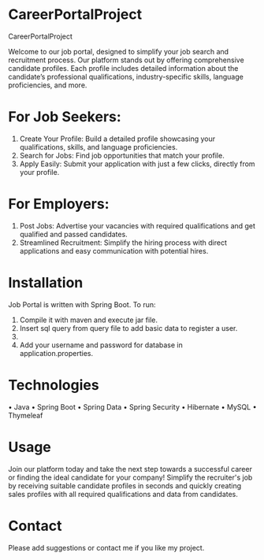 # CareerPortalProject

CareerPortalProject

Welcome to our job portal, designed to simplify your job search and recruitment process. Our platform stands out by offering comprehensive candidate profiles. Each profile includes detailed information about the candidate’s professional qualifications, industry-specific skills, language proficiencies, and more.

# For Job Seekers:
1.	Create Your Profile: Build a detailed profile showcasing your qualifications, skills, and language proficiencies.
2.	Search for Jobs: Find job opportunities that match your profile.
3.	Apply Easily: Submit your application with just a few clicks, directly from your profile.

# For Employers:
1.	Post Jobs: Advertise your vacancies with required qualifications and get qualified and passed candidates.
2.	Streamlined Recruitment: Simplify the hiring process with direct applications and easy communication with potential hires.


# Installation
Job Portal is written with Spring Boot. To run:
1.	Compile it with maven and execute jar file.
2.	Insert sql query from query file to add basic data to register a user.
3.	
4.	Add your username and password for database in application.properties.


# Technologies
•	Java
•	Spring Boot
•	Spring Data
•	Spring Security
•	Hibernate
•	MySQL
•	Thymeleaf


# Usage
Join our platform today and take the next step towards a successful career or finding the ideal candidate for your company! Simplify the recruiter's job by receiving suitable candidate profiles in seconds and quickly creating sales profiles with all required qualifications and data from candidates.

# Contact
Please add suggestions or contact me if you like my project.
